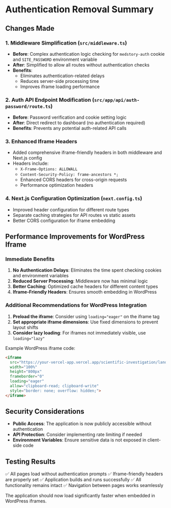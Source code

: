 # Authentication Removal Summary

## Changes Made

### 1. Middleware Simplification (`src/middleware.ts`)
- **Before**: Complex authentication logic checking for `medstory-auth` cookie and `SITE_PASSWORD` environment variable
- **After**: Simplified to allow all routes without authentication checks
- **Benefits**: 
  - Eliminates authentication-related delays
  - Reduces server-side processing time
  - Improves iframe loading performance

### 2. Auth API Endpoint Modification (`src/app/api/auth-password/route.ts`)
- **Before**: Password verification and cookie setting logic
- **After**: Direct redirect to dashboard (no authentication required)
- **Benefits**: Prevents any potential auth-related API calls

### 3. Enhanced Iframe Headers
- Added comprehensive iframe-friendly headers in both middleware and Next.js config
- Headers include:
  - `X-Frame-Options: ALLOWALL`
  - `Content-Security-Policy: frame-ancestors *;`
  - Enhanced CORS headers for cross-origin requests
  - Performance optimization headers

### 4. Next.js Configuration Optimization (`next.config.ts`)
- Improved header configuration for different route types
- Separate caching strategies for API routes vs static assets
- Better CORS configuration for iframe embedding

## Performance Improvements for WordPress Iframe

### Immediate Benefits
1. **No Authentication Delays**: Eliminates the time spent checking cookies and environment variables
2. **Reduced Server Processing**: Middleware now has minimal logic
3. **Better Caching**: Optimized cache headers for different content types
4. **Iframe-Friendly Headers**: Ensures smooth embedding in WordPress

### Additional Recommendations for WordPress Integration

1. **Preload the iframe**: Consider using `loading="eager"` on the iframe tag
2. **Set appropriate iframe dimensions**: Use fixed dimensions to prevent layout shifts
3. **Consider lazy loading**: For iframes not immediately visible, use `loading="lazy"`

Example WordPress iframe code:
```html
<iframe 
  src="https://your-vercel-app.vercel.app/scientific-investigation/landmark-publications"
  width="100%" 
  height="800px"
  frameborder="0"
  loading="eager"
  allow="clipboard-read; clipboard-write"
  style="border: none; overflow: hidden;">
</iframe>
```

## Security Considerations

- **Public Access**: The application is now publicly accessible without authentication
- **API Protection**: Consider implementing rate limiting if needed
- **Environment Variables**: Ensure sensitive data is not exposed in client-side code

## Testing Results

✅ All pages load without authentication prompts
✅ Iframe-friendly headers are properly set
✅ Application builds and runs successfully
✅ All functionality remains intact
✅ Navigation between pages works seamlessly

The application should now load significantly faster when embedded in WordPress iframes.